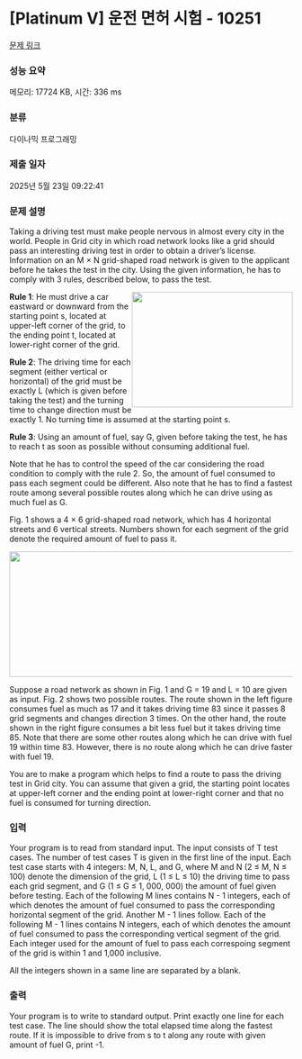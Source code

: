 # [Platinum V] 운전 면허 시험 - 10251 

[문제 링크](https://www.acmicpc.net/problem/10251) 

### 성능 요약

메모리: 17724 KB, 시간: 336 ms

### 분류

다이나믹 프로그래밍

### 제출 일자

2025년 5월 23일 09:22:41

### 문제 설명

<p>Taking a driving test must make people nervous in almost every city in the world. People in Grid city in which road network looks like a grid should pass an interesting driving test in order to obtain a driver’s license. Information on an M × N grid-shaped road network is given to the applicant before he takes the test in the city. Using the given information, he has to comply with 3 rules, described below, to pass the test.</p>

<p><strong><img alt="" src="https://www.acmicpc.net/upload/images2/driving1(1).png" style="float:right; height:205px; width:286px">Rule 1</strong>: He must drive a car eastward or downward from the starting point s, located at upper-left corner of the grid, to the ending point t, located at lower-right corner of the grid. </p>

<p><strong>Rule 2</strong>: The driving time for each segment (either vertical or horizontal) of the grid must be exactly L (which is given before taking the test) and the turning time to change direction must be exactly 1. No turning time is assumed at the starting point s. </p>

<p><strong>Rule 3</strong>: Using an amount of fuel, say G, given before taking the test, he has to reach t as soon as possible without consuming additional fuel. </p>

<p>Note that he has to control the speed of the car considering the road condition to comply with the rule 2. So, the amount of fuel consumed to pass each segment could be different. Also note that he has to find a fastest route among several possible routes along which he can drive using as much fuel as G. </p>

<p>Fig. 1 shows a 4 × 6 grid-shaped road network, which has 4 horizontal streets and 6 vertical streets. Numbers shown for each segment of the grid denote the required amount of fuel to pass it.</p>

<p style="text-align:center"><img alt="" src="https://www.acmicpc.net/upload/images2/driving2(1).png" style="height:223px; width:591px"></p>

<p>Suppose a road network as shown in Fig. 1 and G = 19 and L = 10 are given as input. Fig. 2 shows two possible routes. The route shown in the left figure consumes fuel as much as 17 and it takes driving time 83 since it passes 8 grid segments and changes direction 3 times. On the other hand, the route shown in the right figure consumes a bit less fuel but it takes driving time 85. Note that there are some other routes along which he can drive with fuel 19 within time 83. However, there is no route along which he can drive faster with fuel 19. </p>

<p>You are to make a program which helps to find a route to pass the driving test in Grid city. You can assume that given a grid, the starting point locates at upper-left corner and the ending point at lower-right corner and that no fuel is consumed for turning direction. </p>

### 입력 

 <p>Your program is to read from standard input. The input consists of T test cases. The number of test cases T is given in the first line of the input. Each test case starts with 4 integers: M, N, L, and G, where M and N (2 ≤ M, N ≤ 100) denote the dimension of the grid, L (1 ≤ L ≤ 10) the driving time to pass each grid segment, and G (1 ≤ G ≤ 1, 000, 000) the amount of fuel given before testing. Each of the following M lines contains N - 1 integers, each of which denotes the amount of fuel consumed to pass the corresponding horizontal segment of the grid. Another M - 1 lines follow. Each of the following M - 1 lines contains N integers, each of which denotes the amount of fuel consumed to pass the corresponding vertical segment of the grid. Each integer used for the amount of fuel to pass each correspoing segment of the grid is within 1 and 1,000 inclusive. </p>

<p>All the integers shown in a same line are separated by a blank.</p>

### 출력 

 <p>Your program is to write to standard output. Print exactly one line for each test case. The line should show the total elapsed time along the fastest route. If it is impossible to drive from s to t along any route with given amount of fuel G, print -1. </p>

